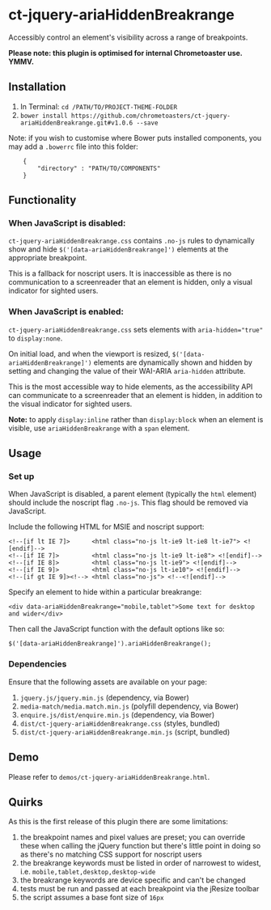 # ct-jquery-ariaHiddenBreakrange

Accessibly control an element's visibility across a range of breakpoints.

__Please note: this plugin is optimised for internal Chrometoaster use. YMMV.__

## Installation

1. In Terminal: `cd /PATH/TO/PROJECT-THEME-FOLDER`
1. `bower install https://github.com/chrometoasters/ct-jquery-ariaHiddenBreakrange.git#v1.0.6 --save`

Note: if you wish to customise where Bower puts installed components, you may add a `.bowerrc` file into this folder:

        {
            "directory" : "PATH/TO/COMPONENTS"
        }

## Functionality

### When JavaScript is disabled:

`ct-jquery-ariaHiddenBreakrange.css` contains `.no-js` rules to dynamically show and hide `$('[data-ariaHiddenBreakrange]')` elements at the appropriate breakpoint.

This is a fallback for noscript users. It is inaccessible as there is no communication to a screenreader that an element is hidden, only a visual indicator for sighted users.


### When JavaScript is enabled:

`ct-jquery-ariaHiddenBreakrange.css` sets elements with `aria-hidden="true"` to `display:none`.

On initial load, and when the viewport is resized, `$('[data-ariaHiddenBreakrange]')` elements are dynamically shown and hidden by setting and changing the value of their WAI-ARIA `aria-hidden` attribute.

This is the most accessible way to hide elements, as the accessibility API can communicate to a screenreader that an element is hidden, in addition to the visual indicator for sighted users.

__Note:__ to apply `display:inline` rather than `display:block` when an element is visible, use `ariaHiddenBreakrange` with a `span` element.

## Usage

### Set up

When JavaScript is disabled, a parent element (typically the `html` element) should include the noscript flag `.no-js`. This flag should be removed via JavaScript.

Include the following HTML for MSIE and noscript support:

    <!--[if lt IE 7]>      <html class="no-js lt-ie9 lt-ie8 lt-ie7"> <![endif]-->
    <!--[if IE 7]>         <html class="no-js lt-ie9 lt-ie8"> <![endif]-->
    <!--[if IE 8]>         <html class="no-js lt-ie9"> <![endif]-->
    <!--[if IE 9]>         <html class="no-js lt-ie10"> <![endif]-->
    <!--[if gt IE 9]><!--> <html class="no-js"> <!--<![endif]-->

Specify an element to hide within a particular breakrange:

    <div data-ariaHiddenBreakrange="mobile,tablet">Some text for desktop and wider</div>

Then call the JavaScript function with the default options like so:

    $('[data-ariaHiddenBreakrange]').ariaHiddenBreakrange();

### Dependencies

Ensure that the following assets are available on your page:

1. `jquery.js/jquery.min.js` (dependency, via Bower)
1. `media-match/media.match.min.js` (polyfill dependency, via Bower)
1. `enquire.js/dist/enquire.min.js` (dependency, via Bower)
1. `dist/ct-jquery-ariaHiddenBreakrange.css` (styles, bundled)
1. `dist/ct-jquery-ariaHiddenBreakrange.min.js` (script, bundled)

## Demo

Please refer to `demos/ct-jquery-ariaHiddenBreakrange.html`.

## Quirks

As this is the first release of this plugin there are some limitations:

1. the breakpoint names and pixel values are preset; you can override these when calling the jQuery function but there's little point in doing so as there's no matching CSS support for noscript users
1. the breakrange keywords must be listed in order of narrowest to widest, i.e. `mobile,tablet,desktop,desktop-wide`
1. the breakrange keywords are device specific and can't be changed
1. tests must be run and passed at each breakpoint via the jResize toolbar
1. the script assumes a base font size of `16px`
